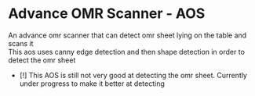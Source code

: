 # Advance OMR Scanner - AOS
An advance omr scanner that can detect omr sheet lying on the table and scans it\
This aos uses canny edge detection and then shape detection in order to detect the omr sheet
- [!] This AOS is still not very good at detecting the omr sheet. Currently under progress to make it better at detecting

